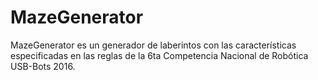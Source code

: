 # MazeGenerator
MazeGenerator es un generador de laberintos con las características especificadas en las reglas de la 6ta Competencia Nacional de Robótica USB-Bots 2016.

